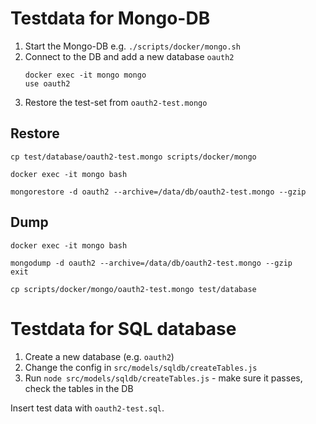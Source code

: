 # Testdata for Mongo-DB

1. Start the Mongo-DB e.g. `./scripts/docker/mongo.sh`
2. Connect to the DB and add a new database `oauth2`
   ```
   docker exec -it mongo mongo
   use oauth2
   ```
3. Restore the test-set from `oauth2-test.mongo`

## Restore

```
cp test/database/oauth2-test.mongo scripts/docker/mongo

docker exec -it mongo bash

mongorestore -d oauth2 --archive=/data/db/oauth2-test.mongo --gzip
```

## Dump

```
docker exec -it mongo bash

mongodump -d oauth2 --archive=/data/db/oauth2-test.mongo --gzip
exit

cp scripts/docker/mongo/oauth2-test.mongo test/database
```

# Testdata for SQL database

1. Create a new database (e.g. `oauth2`)
2. Change the config in `src/models/sqldb/createTables.js`
3. Run `node src/models/sqldb/createTables.js` - make sure it passes, check the tables in the DB

Insert test data with `oauth2-test.sql`.
